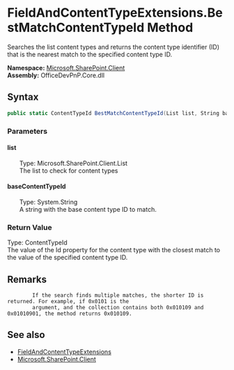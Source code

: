 # FieldAndContentTypeExtensions.BestMatchContentTypeId Method  
 Searches the list content types and returns the content type identifier (ID) that is the nearest match to the specified content type ID.   

**Namespace:** [Microsoft.SharePoint.Client](Microsoft.SharePoint.Client.md)  
**Assembly:** OfficeDevPnP.Core.dll  
## Syntax
```C#
public static ContentTypeId BestMatchContentTypeId(List list, String baseContentTypeId)
```
### Parameters
#### list  
&emsp;&emsp;Type: Microsoft.SharePoint.Client.List  
&emsp;&emsp;The list to check for content types  

  

#### baseContentTypeId  
&emsp;&emsp;Type: System.String  
&emsp;&emsp;A string with the base content type ID to match.  

  

### Return Value
Type: ContentTypeId  
The value of the Id property for the content type with the closest match to the value of the specified content type ID.   


## Remarks 

            If the search finds multiple matches, the shorter ID is returned. For example, if 0x0101 is the 
            argument, and the collection contains both 0x010109 and 0x01010901, the method returns 0x010109.
            
## See also
- [FieldAndContentTypeExtensions](Microsoft.SharePoint.Client.FieldAndContentTypeExtensions.md) 
- [Microsoft.SharePoint.Client](Microsoft.SharePoint.Client.md) 
